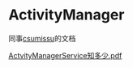 # ActivityManager

同事[csumissu](https://csumissu.github.io/)的文档

[ActvityManagerService知多少.pdf](../../_attach/Android/ActivityManagerService.pdf)